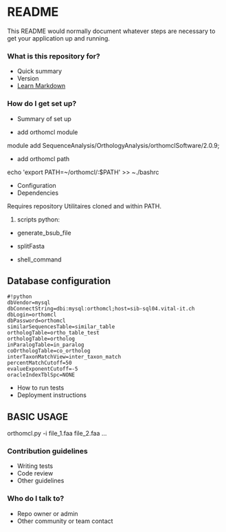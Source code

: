 # README #

This README would normally document whatever steps are necessary to get your application up and running.

### What is this repository for? ###

* Quick summary
* Version
* [Learn Markdown](https://bitbucket.org/tutorials/markdowndemo)

### How do I get set up? ###

* Summary of set up

- add orthomcl module 

module add SequenceAnalysis/OrthologyAnalysis/orthomclSoftware/2.0.9;

- add orthomcl path

echo 'export PATH=~/orthomcl/:$PATH' >> ~./bashrc

* Configuration
* Dependencies

Requires repository Utilitaires cloned and within PATH.


1. scripts python:

- generate_bsub_file 

- splitFasta

- shell_command

## Database configuration ##


```
#!python
dbVendor=mysql
dbConnectString=dbi:mysql:orthomcl;host=sib-sql04.vital-it.ch
dbLogin=orthomcl
dbPassword=orthomcl
similarSequencesTable=similar_table
orthologTable=ortho_table_test
orthologTable=ortholog
inParalogTable=in_paralog
coOrthologTable=co_ortholog
interTaxonMatchView=inter_taxon_match
percentMatchCutoff=50
evalueExponentCutoff=-5
oracleIndexTblSpc=NONE
```

* How to run tests
* Deployment instructions


## BASIC USAGE ##

orthomcl.py -i file_1.faa file_2.faa ...

### Contribution guidelines ###

* Writing tests
* Code review
* Other guidelines

### Who do I talk to? ###

* Repo owner or admin
* Other community or team contact